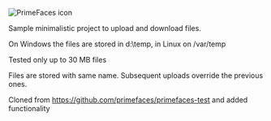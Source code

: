 ![PrimeFaces icon](https://www.primefaces.org/wp-content/uploads/2016/10/prime_logo.png)


Sample minimalistic project to upload and download files.

On Windows the files are stored in d:\temp, in Linux on /var/temp

Tested only up to 30 MB files

Files are stored with same name. Subsequent uploads override the previous ones.

Cloned from https://github.com/primefaces/primefaces-test and added functionality


